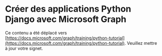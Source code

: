 # <a name="build-python-django-apps-with-microsoft-graph"></a>Créer des applications Python Django avec Microsoft Graph

Ce contenu a été déplacé vers [https://docs.microsoft.com/graph/training/python-tutorial](https://docs.microsoft.com/graph/training/python-tutorial). Veuillez mettre à jour votre signet.
